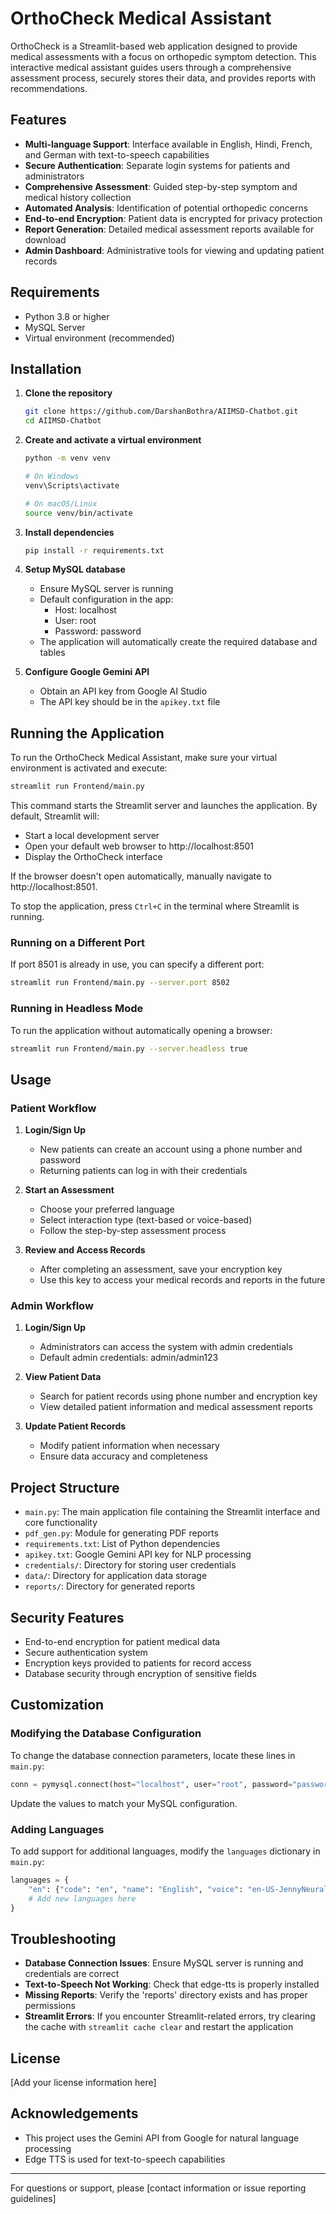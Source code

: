 # OrthoCheck Medical Assistant

OrthoCheck is a Streamlit-based web application designed to provide medical assessments with a focus on orthopedic symptom detection. This interactive medical assistant guides users through a comprehensive assessment process, securely stores their data, and provides reports with recommendations.

## Features

- **Multi-language Support**: Interface available in English, Hindi, French, and German with text-to-speech capabilities
- **Secure Authentication**: Separate login systems for patients and administrators
- **Comprehensive Assessment**: Guided step-by-step symptom and medical history collection
- **Automated Analysis**: Identification of potential orthopedic concerns
- **End-to-end Encryption**: Patient data is encrypted for privacy protection
- **Report Generation**: Detailed medical assessment reports available for download
- **Admin Dashboard**: Administrative tools for viewing and updating patient records

## Requirements

- Python 3.8 or higher
- MySQL Server
- Virtual environment (recommended)

## Installation

1. **Clone the repository**
   ```bash
   git clone https://github.com/DarshanBothra/AIIMSD-Chatbot.git
   cd AIIMSD-Chatbot
   ```

2. **Create and activate a virtual environment**
   ```bash
   python -m venv venv
   
   # On Windows
   venv\Scripts\activate
   
   # On macOS/Linux
   source venv/bin/activate
   ```

3. **Install dependencies**
   ```bash
   pip install -r requirements.txt
   ```

4. **Setup MySQL database**
   - Ensure MySQL server is running
   - Default configuration in the app:
     - Host: localhost
     - User: root
     - Password: password
   - The application will automatically create the required database and tables

5. **Configure Google Gemini API**
   - Obtain an API key from Google AI Studio
   - The API key should be in the `apikey.txt` file

## Running the Application

To run the OrthoCheck Medical Assistant, make sure your virtual environment is activated and execute:

```bash
streamlit run Frontend/main.py
```

This command starts the Streamlit server and launches the application. By default, Streamlit will:
- Start a local development server
- Open your default web browser to http://localhost:8501
- Display the OrthoCheck interface

If the browser doesn't open automatically, manually navigate to http://localhost:8501.

To stop the application, press `Ctrl+C` in the terminal where Streamlit is running.

### Running on a Different Port

If port 8501 is already in use, you can specify a different port:

```bash
streamlit run Frontend/main.py --server.port 8502
```

### Running in Headless Mode

To run the application without automatically opening a browser:

```bash
streamlit run Frontend/main.py --server.headless true
```

## Usage

### Patient Workflow

1. **Login/Sign Up**
   - New patients can create an account using a phone number and password
   - Returning patients can log in with their credentials

2. **Start an Assessment**
   - Choose your preferred language
   - Select interaction type (text-based or voice-based)
   - Follow the step-by-step assessment process

3. **Review and Access Records**
   - After completing an assessment, save your encryption key
   - Use this key to access your medical records and reports in the future

### Admin Workflow

1. **Login/Sign Up**
   - Administrators can access the system with admin credentials
   - Default admin credentials: admin/admin123

2. **View Patient Data**
   - Search for patient records using phone number and encryption key
   - View detailed patient information and medical assessment reports

3. **Update Patient Records**
   - Modify patient information when necessary
   - Ensure data accuracy and completeness

## Project Structure

- `main.py`: The main application file containing the Streamlit interface and core functionality
- `pdf_gen.py`: Module for generating PDF reports
- `requirements.txt`: List of Python dependencies
- `apikey.txt`: Google Gemini API key for NLP processing
- `credentials/`: Directory for storing user credentials
- `data/`: Directory for application data storage
- `reports/`: Directory for generated reports

## Security Features

- End-to-end encryption for patient medical data
- Secure authentication system
- Encryption keys provided to patients for record access
- Database security through encryption of sensitive fields

## Customization

### Modifying the Database Configuration

To change the database connection parameters, locate these lines in `main.py`:

```python
conn = pymysql.connect(host="localhost", user="root", password="password")
```

Update the values to match your MySQL configuration.

### Adding Languages

To add support for additional languages, modify the `languages` dictionary in `main.py`:

```python
languages = {
    "en": {"code": "en", "name": "English", "voice": "en-US-JennyNeural"},
    # Add new languages here
}
```

## Troubleshooting

- **Database Connection Issues**: Ensure MySQL server is running and credentials are correct
- **Text-to-Speech Not Working**: Check that edge-tts is properly installed
- **Missing Reports**: Verify the 'reports' directory exists and has proper permissions
- **Streamlit Errors**: If you encounter Streamlit-related errors, try clearing the cache with `streamlit cache clear` and restart the application

## License

[Add your license information here]

## Acknowledgements

- This project uses the Gemini API from Google for natural language processing
- Edge TTS is used for text-to-speech capabilities

---

For questions or support, please [contact information or issue reporting guidelines]
